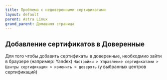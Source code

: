 ```yaml
---
title: Проблема с недоверенными сертификатами
layout: default
parent: Astra Linux
grand_parent: Домашняя страница
---
```


## Добавление сертификатов в Доверенные

Для того чтобы добавить сертификаты в доверенные, необходмио зайти в браузере (например: Yandex)
`Настройки > Управление сертификатами > Центры сертификации > изменить > доверять` (у выбранных центров сертификаций)

